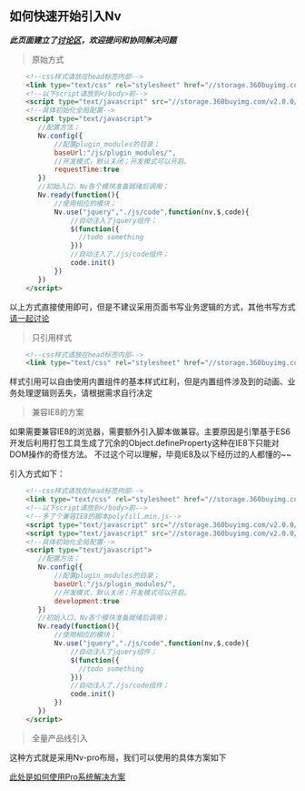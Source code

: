 如何快速开始引入Nv
---
***此页面建立了[讨论区](//github.com/guguaihaha/Nv-engine/issues/3)，欢迎提问和协同解决问题***
> 原始方式

```html
    <!--css样式请放在head标签内部-->
    <link type="text/css" rel="stylesheet" href="//storage.360buyimg.com/v2.0.0/nv.min.css" />
    <!--以下script请放到</body>前-->
    <script type="text/javascript" src="//storage.360buyimg.com/v2.0.0/nv.min.js"></script>
    <!--具体初始化全局配置-->
    <script type="text/javascript">
       //配置方法；
       Nv.config({
           //配置plugin_modules的目录；
           baseUrl:"/js/plugin_modules/",
           //开发模式，默认关闭；开发模式可以开启。
           requestTime:true
       })
       //初始入口，Nv各个模块准备就绪后调用；
       Nv.ready(function(){
           //使用相应的模块；
           Nv.use("jquery","./js/code",function(nv,$,code){
               //自动注入了jquery组件；
               $(function({
                 //todo something
               }))
               //自动注入了./js/code组件；
               code.init()
           })
       })
    </script>
```
以上方式直接使用即可，但是不建议采用页面书写业务逻辑的方式，其他书写方式[请一起讨论](//github.com/guguaihaha/Nv-engine/issues/2)


> 只引用样式
```html
    <!--css样式请放在head标签内部-->
    <link type="text/css" rel="stylesheet" href="//storage.360buyimg.com/v2.0.0/nv.min.css" />
```
样式引用可以自由使用内置组件的基本样式红利，但是内置组件涉及到的动画、业务处理逻辑则丢失，请根据需求自行决定


> 兼容IE8的方案

如果需要兼容IE8的浏览器，需要额外引入脚本做兼容。主要原因是引擎基于ES6开发后利用打包工具生成了冗余的Object.defineProperty这种在IE8下只能对DOM操作的奇怪方法。
不过这个可以理解，毕竟IE8及以下经历过的人都懂的~~

引入方式如下：

```html
    <!--css样式请放在head标签内部-->
    <link type="text/css" rel="stylesheet" href="//storage.360buyimg.com/v2.0.0/nv.min.css" />
    <!--以下script请放到</body>前-->
    <!--多了个兼容IE8的脚本polyfill.min.js-->
    <script type="text/javascript" src="//storage.360buyimg.com/v2.0.0/polyfill.min.js"></script>
    <script type="text/javascript" src="//storage.360buyimg.com/v2.0.0/nv.min.js"></script>
    <!--具体初始化全局配置-->
    <script type="text/javascript">
       //配置方法；
       Nv.config({
           //配置plugin_modules的目录；
           baseUrl:"/js/plugin_modules/",
           //开发模式，默认关闭；开发模式可以开启。
           development:true
       })
       //初始入口，Nv各个模块准备就绪后调用；
       Nv.ready(function(){
           //使用相应的模块；
           Nv.use("jquery","./js/code",function(nv,$,code){
               //自动注入了jquery组件；
               $(function({
                 //todo something
               }))
               //自动注入了./js/code组件；
               code.init()
           })
       })
    </script>
```


> 全量产品线引入

这种方式就是采用Nv-pro布局，我们可以使用的具体方案如下

[此处是如何使用Pro系统解决方案](//github.com/guguaihaha/Nv-pro)